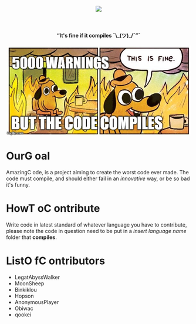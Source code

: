 <!-- It's fine if there's HTML in a readme, cuz it compiles ¯\_(ツ)_/¯-->

<p align = 'center'>
  <img src = 'https://github.com/LegatAbyssWalker/amazingCode/blob/master/img/amazingCode.png'>
</p>

<br>

<h4 align="center"><q>It's fine if it compiles ¯\_(ツ)_/¯</q>¯</h4>

<img align='center' src='https://github.com/LegatAbyssWalker/amazingCode/blob/master/img/spash.jpg'>

# OurG oal

AmazingC ode, is a project aiming to create the worst code ever made. The code must compile, and should either fail in an *innovative* way, or be so bad it's funny.

# HowT oC ontribute

Write code in latest standard of whatever language you have to contribute, please note the code in question need to be put in a *insert language name* folder that **compiles**.

# ListO fC ontributors
* LegatAbyssWalker
* MoonSheep
* Binkiklou
* Hopson
* AnonymousPlayer
* Obiwac
* qookei

